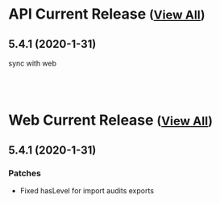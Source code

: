 
# API Current Release <small>([View All](/API.md))</small>
## 5.4.1 (2020-1-31)
sync with web

<br><br>
# Web Current Release <small>([View All](/Web.md))</small>
## 5.4.1 (2020-1-31)
### Patches 

- Fixed hasLevel for import audits exports

  